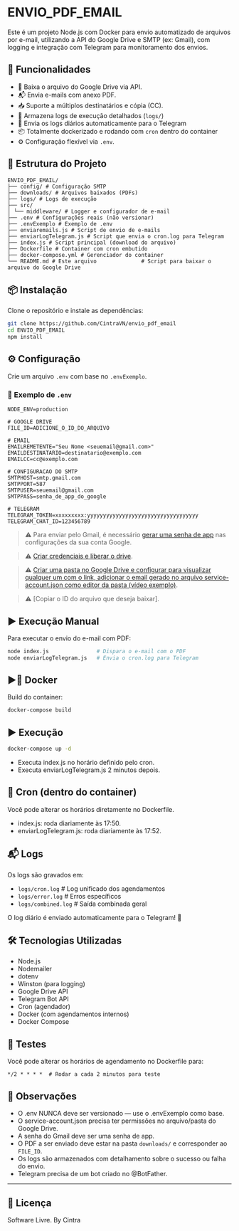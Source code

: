 # ENVIO_PDF_EMAIL

Este é um projeto Node.js com Docker para envio automatizado de arquivos por e-mail, utilizando a API do Google Drive e SMTP (ex: Gmail), com logging e integração com Telegram para monitoramento dos envios.

## 🚀 Funcionalidades

- 🔄 Baixa o arquivo do Google Drive via API.
- 📬 Envia e-mails com anexo PDF.
- 📥 Suporte a múltiplos destinatários e cópia (CC).
- 📁 Armazena logs de execução detalhados (`logs/`)
- 🧾 Envia os logs diários automaticamente para o Telegram
- 📦 Totalmente dockerizado e rodando com `cron` dentro do container
- ⚙️ Configuração flexível via `.env`.

## 📁 Estrutura do Projeto

```
ENVIO_PDF_EMAIL/ 
├── config/ # Configuração SMTP 
├── downloads/ # Arquivos baixados (PDFs) 
├── logs/ # Logs de execução 
├── src/ 
│ └── middleware/ # Logger e configurador de e-mail 
├── .env # Configurações reais (não versionar) 
├── .envExemplo # Exemplo de .env 
├── enviaremails.js # Script de envio de e-mails 
├── enviarLogTelegram.js # Script que envia o cron.log para Telegram 
├── index.js # Script principal (download do arquivo) 
├── Dockerfile # Container com cron embutido 
├── docker-compose.yml # Gerenciador do container 
└── README.md # Este arquivo              # Script para baixar o arquivo do Google Drive
```

## 📦 Instalação

Clone o repositório e instale as dependências:

```bash
git clone https://github.com/CintraVN/envio_pdf_email
cd ENVIO_PDF_EMAIL
npm install
```

## ⚙️ Configuração

Crie um arquivo `.env` com base no `.envExemplo`.

### 📄 Exemplo de `.env`

```env
NODE_ENV=production

# GOOGLE DRIVE
FILE_ID=ADICIONE_O_ID_DO_ARQUIVO

# EMAIL
EMAILREMETENTE="Seu Nome <seuemail@gmail.com>"
EMAILDESTINATARIO=destinatario@exemplo.com
EMAILCC=cc@exemplo.com

# CONFIGURACAO DO SMTP
SMTPHOST=smtp.gmail.com
SMTPPORT=587
SMTPUSER=seuemail@gmail.com
SMTPPASS=senha_de_app_do_google

# TELEGRAM
TELEGRAM_TOKEN=xxxxxxxxx:yyyyyyyyyyyyyyyyyyyyyyyyyyyyyyyyyyy
TELEGRAM_CHAT_ID=123456789
```

> ⚠️ Para enviar pelo Gmail, é necessário [gerar uma senha de app](https://support.google.com/accounts/answer/185833?hl=pt-BR) nas configurações da sua conta Google.

> ⚠️ [Criar credenciais e liberar o drive](https://console.cloud.google.com/apis/credentials?invt=Abu1ig&project=precise-tube-443520-k2).

> ⚠️ [Criar uma pasta no Google Drive e configurar para visualizar qualquer um com o link, adicionar o email gerado no arquivo service-account.json como editor da pasta (vídeo exemplo)](https://youtu.be/GSHc5vlj6aQ).

> ⚠️ [Copiar o ID do arquivo que deseja baixar].

## ▶️ Execução Manual

Para executar o envio do e-mail com PDF:

```bash
node index.js               # Dispara o e-mail com o PDF
node enviarLogTelegram.js   # Envia o cron.log para Telegram
```

## ▶🐳 Docker

Build do container:

```bash
docker-compose build
```

## ▶️ Execução
```bash
docker-compose up -d
```
- Executa index.js no horário definido pelo cron.
- Executa enviarLogTelegram.js 2 minutos depois.

## 📅 Cron (dentro do container)
Você pode alterar os horários diretamente no Dockerfile.
- index.js: roda diariamente às 17:50.
- enviarLogTelegram.js: roda diariamente às 17:52.

## 📬 Logs

Os logs são gravados em:

- `logs/cron.log`         # Log unificado dos agendamentos
- `logs/error.log`        # Erros específicos
- `logs/combined.log`     # Saída combinada geral

O log diário é enviado automaticamente para o Telegram! 📲

## 🛠️ Tecnologias Utilizadas

- Node.js
- Nodemailer
- dotenv
- Winston (para logging)
- Google Drive API
- Telegram Bot API
- Cron (agendador)
- Docker (com agendamentos internos)
- Docker Compose

## 🧪 Testes

Você pode alterar os horários de agendamento no Dockerfile para:
```
*/2 * * * *  # Rodar a cada 2 minutos para teste
```

## 📌 Observações

- O .env NUNCA deve ser versionado — use o .envExemplo como base.
- O service-account.json precisa ter permissões no arquivo/pasta do Google Drive.
- A senha do Gmail deve ser uma senha de app.
- O PDF a ser enviado deve estar na pasta `downloads/` e corresponder ao `FILE_ID`.
- Os logs são armazenados com detalhamento sobre o sucesso ou falha do envio.
- Telegram precisa de um bot criado no @BotFather.

---

## 📄 Licença

Software Livre. By Cintra
